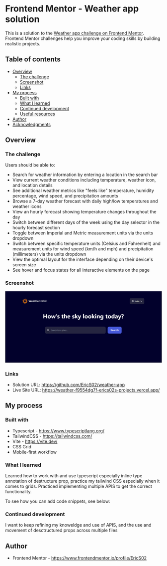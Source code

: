 # Frontend Mentor - Weather app solution

This is a solution to the [Weather app challenge on Frontend Mentor](https://www.frontendmentor.io/challenges/weather-app-K1FhddVm49). Frontend Mentor challenges help you improve your coding skills by building realistic projects. 

## Table of contents

- [Overview](#overview)
  - [The challenge](#the-challenge)
  - [Screenshot](#screenshot)
  - [Links](#links)
- [My process](#my-process)
  - [Built with](#built-with)
  - [What I learned](#what-i-learned)
  - [Continued development](#continued-development)
  - [Useful resources](#useful-resources)
- [Author](#author)
- [Acknowledgments](#acknowledgments)

## Overview

### The challenge

Users should be able to:

- Search for weather information by entering a location in the search bar
- View current weather conditions including temperature, weather icon, and location details
- See additional weather metrics like "feels like" temperature, humidity percentage, wind speed, and precipitation amounts
- Browse a 7-day weather forecast with daily high/low temperatures and weather icons
- View an hourly forecast showing temperature changes throughout the day
- Switch between different days of the week using the day selector in the hourly forecast section
- Toggle between Imperial and Metric measurement units via the units dropdown 
- Switch between specific temperature units (Celsius and Fahrenheit) and measurement units for wind speed (km/h and mph) and precipitation (millimeters) via the units dropdown
- View the optimal layout for the interface depending on their device's screen size
- See hover and focus states for all interactive elements on the page

### Screenshot

![Weather App Screenshot](public/assets/images/weather-app-sc.png)

### Links

- Solution URL: https://github.com/EricS02/weather-app
- Live Site URL: https://weather-f9554dg7f-erics02s-projects.vercel.app/

## My process

### Built with

- Typescript - https://www.typescriptlang.org/
- TailwindCSS - https://tailwindcss.com/
- Vite - https://vite.dev/
- CSS Grid
- Mobile-first workflow


### What I learned

Learned how to work with and use typescript especially inline type annotation of destructure prop, practice my tailwind CSS especially when it comes to grids. Practiced implementing multiple APIS to get the correct functionality. 

To see how you can add code snippets, see below:


### Continued development

I want to keep refining my knoweldge and use of APIS, and the use and movement of desctructured props across multiple files


## Author

- Frontend Mentor - https://www.frontendmentor.io/profile/EricS02
